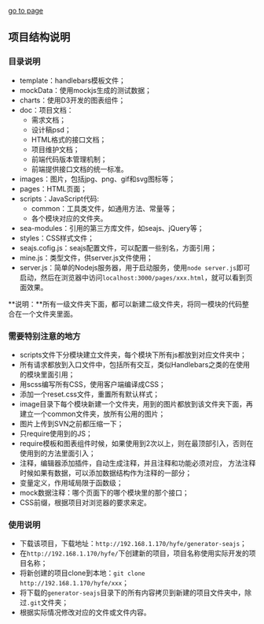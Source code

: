 [go to page](http://www.xieyangogo.cn/gogoCharts/pages/bars)
## 项目结构说明
### 目录说明
- template：handlebars模板文件；
- mockData：使用mockjs生成的测试数据；
- charts：使用D3开发的图表组件；
- doc：项目文档：
  - 需求文档；
  - 设计稿psd；
  - HTML格式的接口文档；
  - 项目维护文档；
  - 前端代码版本管理机制；
  - 前端提供接口文档的统一标准。
- images：图片，包括jpg、png、gif和svg图标等；
- pages：HTML页面；
- scripts：JavaScript代码:
  - common：工具类文件，如通用方法、常量等；
  - 各个模块对应的文件夹。
- sea-modules：引用的第三方库文件，如seajs、jQuery等；
- styles：CSS样式文件；
- seajs.cofig.js：seajs配置文件，可以配置一些别名，方面引用；
- mine.js：类型文件，供server.js文件使用；
- server.js：简单的Nodejs服务器，用于启动服务，使用`node server.js`即可启动，然后在浏览器中访问`localhost:3000/pages/xxx.html`，就可以看到页面效果。

**说明：**所有一级文件夹下面，都可以新建二级文件夹，将同一模块的代码整合在一个文件夹里面。

### 需要特别注意的地方

- scripts文件下分模块建立文件夹，每个模块下所有js都放到对应文件夹中；
- 所有请求都放到入口文件中，包括所有交互，类似Handlebars之类的在使用的模块里面引用；
- 用scss编写所有CSS，使用客户端编译成CSS；
- 添加一个reset.css文件，重置所有默认样式；
- image目录下每个模块新建一个文件夹，用到的图片都放到该文件夹下面，再建立一个common文件夹，放所有公用的图片；
- 图片上传到SVN之前都压缩一下；
- 只require使用到的JS；
- require模板和图表组件时候，如果使用到2次以上，则在最顶部引入，否则在使用到的方法里面引入；
- 注释，编辑器添加插件，自动生成注释，并且注释和功能必须对应， 方法注释时候如果有数据，可以添加数据结构作为注释的一部分；
- 变量定义，作用域局限于函数级；
- mock数据注释：哪个页面下的哪个模块里的那个接口；
- CSS前缀，根据项目对浏览器的要求来定。

### 使用说明
- 下载该项目，下载地址：`http://192.168.1.170/hyfe/generator-seajs`；
- 在`http://192.168.1.170/hyfe/`下创建新的项目，项目名称使用实际开发的项目名称；
- 将新创建的项目clone到本地：`git clone http://192.168.1.170/hyfe/xxx`；
- 将下载的`generator-seajs`目录下的所有内容拷贝到新建的项目文件夹中，除过`.git`文件夹；
- 根据实际情况修改对应的文件或文件内容。

